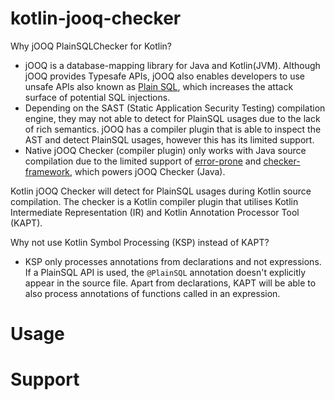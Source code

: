 # kotlin-jooq-checker

Why jOOQ PlainSQLChecker for Kotlin?
- jOOQ is a database-mapping library for Java and Kotlin(JVM). Although jOOQ provides Typesafe APIs, jOOQ also enables developers to use unsafe APIs also known as [Plain SQL](https://www.jooq.org/doc/latest/manual/sql-building/plain-sql/), which increases the attack surface of potential SQL injections.
- Depending on the SAST (Static Application Security Testing) compilation engine, they may not able to detect for PlainSQL usages due to the lack of rich semantics. jOOQ has a compiler plugin that is able to inspect the AST and detect PlainSQL usages, however this has its limited support.  
- Native jOOQ Checker (compiler plugin) only works with Java source compilation due to the limited support of [error-prone](https://github.com/google/error-prone) and [checker-framework](https://github.com/typetools/checker-framework), which powers jOOQ Checker (Java).

Kotlin jOOQ Checker will detect for PlainSQL usages during Kotlin source compilation. The checker is a Kotlin compiler plugin that utilises Kotlin Intermediate Representation (IR) and Kotlin Annotation Processor Tool (KAPT).

Why not use Kotlin Symbol Processing (KSP) instead of KAPT?
- KSP only processes annotations from declarations and not expressions. If a PlainSQL API is used, the `@PlainSQL` annotation doesn't explicitly appear in the source file. Apart from declarations, KAPT will be able to also process annotations of functions called in an expression.

# Usage


# Support
